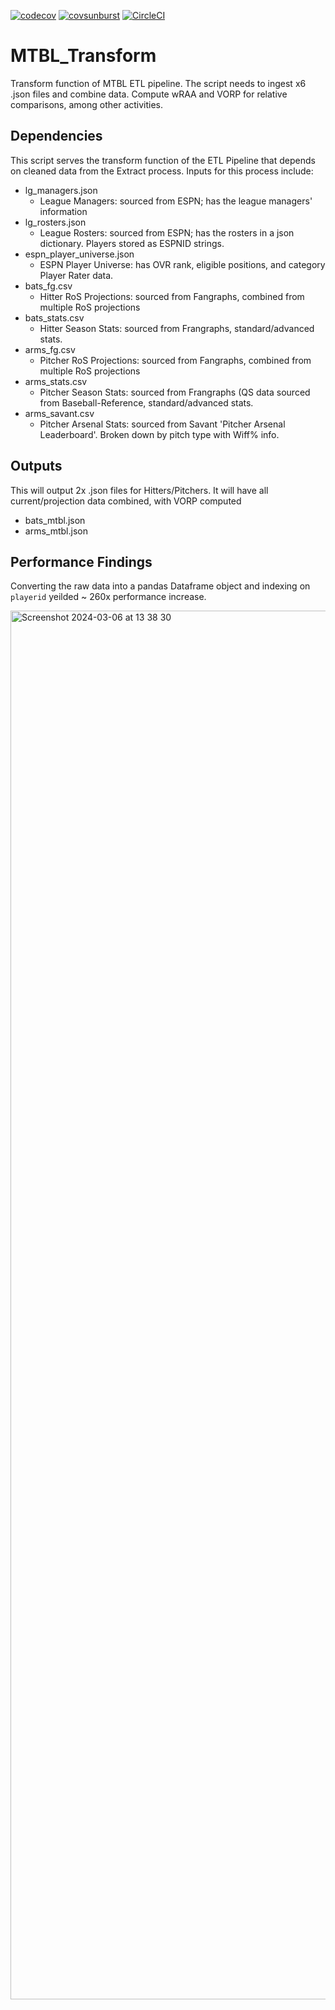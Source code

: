 [![codecov](https://codecov.io/gh/trpubz/MTBL_Transform/graph/badge.svg?token=6d3GfveuUY)](https://codecov.io/gh/trpubz/MTBL_Transform)
[![covsunburst](https://codecov.io/gh/trpubz/MTBL_Transform/graph/sunburst.svg?token=6d3GfveuUY)](https://codecov.io/gh/trpubz/MTBL_Transform)
[![CircleCI](https://dl.circleci.com/status-badge/img/circleci/ND2c9oPVuFtQWAcK7DzGxc/D8zU1KuKBYZ7oyJZaUW7rX/tree/feature%2Fmtbl-69-add-keymap-encapsulation.svg?style=svg&circle-token=f2dcb42b614271e364161786d83493657f1569d8)](https://dl.circleci.com/status-badge/redirect/circleci/ND2c9oPVuFtQWAcK7DzGxc/D8zU1KuKBYZ7oyJZaUW7rX/tree/feature%2Fmtbl-69-add-keymap-encapsulation)

# MTBL_Transform
Transform function of MTBL ETL pipeline. The script needs to ingest x6 .json files and combine data. Compute wRAA and VORP for relative comparisons, among other activities.

## Dependencies
This script serves the transform function of the ETL Pipeline that depends on cleaned data from the Extract process.
Inputs for this process include:
- lg_managers.json
  - League Managers: sourced from ESPN; has the league managers' information
- lg_rosters.json
  - League Rosters: sourced from ESPN; has the rosters in a json dictionary.  Players stored as ESPNID strings.
- espn_player_universe.json
  - ESPN Player Universe: has OVR rank, eligible positions, and category Player Rater data. 
- bats_fg.csv
  - Hitter RoS Projections: sourced from Fangraphs, combined from multiple RoS projections 
- bats_stats.csv
  - Hitter Season Stats: sourced from Frangraphs, standard/advanced stats. 
- arms_fg.csv
  - Pitcher RoS Projections: sourced from Fangraphs, combined from multiple RoS projections 
- arms_stats.csv
  - Pitcher Season Stats: sourced from Frangraphs (QS data sourced from Baseball-Reference, standard/advanced stats. 
- arms_savant.csv
  - Pitcher Arsenal Stats: sourced from Savant 'Pitcher Arsenal Leaderboard'.  Broken down by pitch type with Wiff% info.   

## Outputs
This will output 2x .json files for Hitters/Pitchers.  It will have all current/projection data combined, with VORP computed
- bats_mtbl.json
- arms_mtbl.json

## Performance Findings

Converting the raw data into a pandas Dataframe object and indexing on `playerid` yeilded ~ 260x performance increase.

<img width="2222" alt="Screenshot 2024-03-06 at 13 38 30" src="https://github.com/trpubz/MTBL_Transform/assets/25095319/1a94003f-89d4-44fd-b422-2366df6d82d8">
